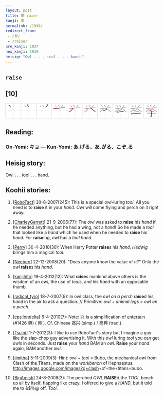 ```yaml
---
layout: post
title: 挙 raise
kanji: 挙
permalink: /1938/
redirect_from:
 - /挙/
 - /raise/
pre_kanji: 1937
nex_kanji: 1939
heisig: "Owl . . . tool . . . hand."
---
```


## `raise`

## [10]

<div class="stroke"><img src="../images/E68C99.png" /></div>

## Reading:

### On-Yomi: キョ &mdash; Kun-Yomi: あ.げる、あ.がる、こぞ.る

## Heisig story:

Owl . . . tool . . . hand.

## Koohii stories:

1) [<a href="http://kanji.koohii.com/profile/RoboTact">RoboTact</a>] 30-8-2007(245): This is a special <em>owl</em>-luring <em>tool</em>. All you need is to <strong>raise</strong> it in your <em>hand</em>. <em>Owl</em> will come flying and perch on it right away.

2) [<a href="http://kanji.koohii.com/profile/CharleyGarrett">CharleyGarrett</a>] 21-9-2006(77): The <em>owl</em> was asked to <strong>raise</strong> his <em>hand</em> if he needed anything, but he had a wing, not a <em>hand</em>! So he made a <em>tool</em> that looked like a <em>hand</em> which he used when he needed to <strong>raise</strong> his <em>hand</em>. For <strong>raise</strong>ing, <em>owl</em> has a <em>tool</em> <em>hand</em>.

3) [<a href="http://kanji.koohii.com/profile/Perry">Perry</a>] 30-4-2010(30): When Harry Potter<strong> raise</strong>s his <em>hand</em>, <em>Hedwig</em> brings him a magical <em>tool</em>.

4) [<a href="http://kanji.koohii.com/profile/Neobeo">Neobeo</a>] 22-12-2008(20): &quot;Does anyone know the value of <em>π</em>?&quot; Only the <em>owl</em><strong> raise</strong>s his <em>hand</em>.

5) [<a href="http://kanji.koohii.com/profile/kanjihito">kanjihito</a>] 19-4-2012(12): What<strong> raise</strong>s mankind above others is the wisdom of an <em>owl</em>, the use of <em>tools</em>, and his <em>hand</em> with an opposable thumb.

6) [<a href="http://kanji.koohii.com/profile/radical_tyro">radical_tyro</a>] 18-7-2007(9): In owl class, the <em>owl on a perch</em><strong> raise</strong>d his <em>hand</em> in the air to ask a question. // Primitive: <em>owl</em> + <em>animal legs</em> = <em>owl on a perch</em>.

7) [<a href="http://kanji.koohii.com/profile/epsilondelta">epsilondelta</a>] 6-4-2010(7): Note: 兴 is a simplification of <a href="../1426">entertain</a> (#1426 興) ( 興 ). Cf. Chinese 高兴 (simp.) / 高興 (trad.).

8) [<a href="http://kanji.koohii.com/profile/Tsuini">Tsuini</a>] 1-7-2012(3): I like to use RoboTact&#039;s story but I imagine a guy like the slap-chop guy advertising it. With this <em>owl</em> luring <em>tool</em> you can get <em>owls</em> in seconds. Just<strong> raise</strong> your <em>hand</em> BAM an <em>owl</em>.<strong> Raise</strong> your <em>hand</em> again, BAM another <em>owl</em>.

9) [<a href="http://kanji.koohii.com/profile/jimitha">jimitha</a>] 5-11-2009(3): Hint: <em>owl</em> + <em>tool</em> = Bubo, the mechanical <em>owl</em> from Clash of the Titans, made on the <em>workbench</em> of Hephaestus. <a href="http://images.google.com/images?q=clash">http://images.google.com/images?q=clash</a>+of+the+titans+bubo.

10) [<a href="http://kanji.koohii.com/profile/BigAmish">BigAmish</a>] 24-8-2008(3): The perched <em>OWL</em><strong> RAISE</strong>d the <em>TOOL</em> bench up all by itself, flapping like crazy. I offered to give a <em>HAND</em>, but it told me to &amp;$%@ off. <em>Tool</em>.
